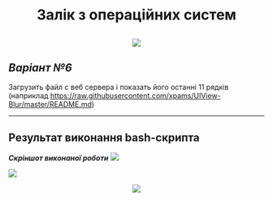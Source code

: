 <h1 align="center">Залік з операційних систем</h1>
<h2 align="center">

<img src="https://forum.gamecoast.net/uploads/monthly_2019_07/tuxel.gif.6c8e3d3ce18af3dbf29146519c2cbead.gif"></p>

***Варіант №6***
-----------------------------------
Загрузить файл с веб сервера і показать його останні 11 рядків (наприклад https://raw.githubusercontent.com/xpams/UIView-Blur/master/README.md)

---

Результат виконання bash-скрипта
-----------------------------------
***Скріншот виконаної роботи***
<img src="https://i.imgur.com/8RhGF9h.png"></p>
<img src="https://i.imgur.com/iqZ51Ao.png"></p>

<p align="center">
<img src="https://i.imgur.com/cxwZndf.png"></p>
